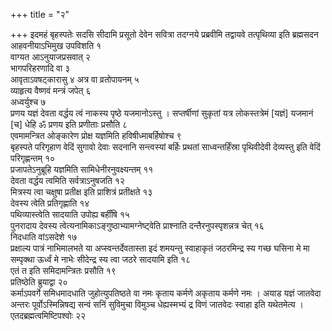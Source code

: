 +++
title = "२"

+++
इदमहं बृहस्पतेः सदसि सीदामि प्रसूतो देवेन सवित्रा तदग्नये प्रब्रवीमि तद्वायवे तत्पृथिव्या इति ब्रह्मसदन आहवनीयाऽभिमुख उपविशति १  
वाग्यत आऽनुयाजप्रसवात् २  
भागपरिहरणादि वा ३  
आवृताऽवषट्कारासु ४ अत्र वा व्रतोपायनम् ५  
व्याहृत्य वैष्णवं मन्त्रं जपेत् ६  
अध्वर्युश्च ७  
प्रणय यज्ञं देवता वर्द्धय त्वं नाकस्य पृष्ठे यजमानोऽस्तु । सप्तर्षीणां सुकृतां यत्र लोकस्तत्रेमं [यज्ञं] यजमानं [च] धेहि ॐ प्रणय इति प्रणीताः प्रसौति ८  
एवमामन्त्रित ओङ्कारेण प्रोक्ष यज्ञमिति हविषीध्माबर्हिषोश्च ९  
बृहस्पते परिगृहाण वेदिं सुगावो देवाः सदनानि सन्त्वस्यां बर्हिः प्रथतां साध्वन्तर्हिंस्रा पृथिवीदेवी देव्यस्तु इति वेदिं परिगृह्णन्तम् १०  
प्रजापतेऽनुब्रूहि यज्ञमिति सामिधेनीरनुवक्ष्यन्तम् ११  
देवता वर्द्धय त्वमिति सर्वत्राऽनुषजति १२  
मित्रस्य त्वा चक्षुषा प्रतीक्ष इति प्राशित्रं प्रतीक्षते १३  
देवस्य त्वेति प्रतिगृह्णाति १४  
पथिव्यास्त्वेति सादयाति उपोह्य बर्हींषि १५  
पुनरादाय देवस्य त्वेत्यनामिकाऽङ्गुष्ठाभ्यामग्नेष्ट्वेति प्राश्नाति दन्तैरनुपस्पृशन्नत्र चेत् १६  
निदधाति वांऽसदेशे १७  
प्रक्षाल्य पात्रं नाभिमालभते या अप्स्वन्तर्देवतास्ता इदं शमयन्तु स्वाहाकृतं जठरमिन्द्र स्य गच्छ घसिना मे मा सम्पृक्था ऊर्ध्वं मे नाभेः सीदेन्द्र स्य त्वा जठरे सादयामि इति १८  
एतं त इति समिदामन्त्रितः प्रसौति १९  
प्रतिष्ठेति ब्रुयाद्वा २०  
कर्माऽपवर्गे समिधमादधाति जुहोत्युपतिष्ठते वा नमः कृताय कर्मणे अकृताय कर्मणे नमः । अयाड यज्ञं जातवेदा अन्तरः पूर्वोऽस्मिन्निषद्य सन्वं सनिं सुविमुचा विमुञ्च धेह्यस्मभ्यं द्र विणं जातवेदः स्वाहा इति यथेतमेत्य । एतदब्रह्मत्वमिष्टिपश्वोः २२  
